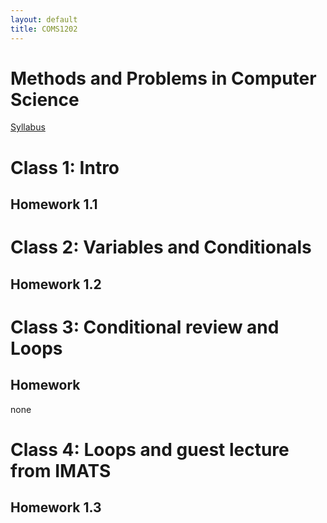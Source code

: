 ```yaml
---
layout: default
title: COMS1202
---
```

 
# Methods and Problems in Computer Science

[Syllabus](./syllabus1202.pdf)

# Class 1: Intro

## Homework 1.1

# Class 2: Variables and Conditionals

## Homework 1.2

# Class 3: Conditional review and Loops

## Homework 

none

# Class 4: Loops and guest lecture from IMATS

## Homework 1.3

<!---
## Content Creation Homework

We organized groups and you will create your first video this weekend.
Follow the examples here: https://www.youtube.com/channel/UCD1SMPRIQgIFyRC9FdToeug
You will be graded according to the following rubric

65 points total

- 20 points: participation from all groups members
- 10 points: a short description of your video
---->
